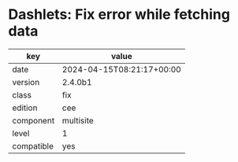 [//]: # (werk v2)
# Dashlets: Fix error while fetching data

key        | value
---------- | ---
date       | 2024-04-15T08:21:17+00:00
version    | 2.4.0b1
class      | fix
edition    | cee
component  | multisite
level      | 1
compatible | yes


